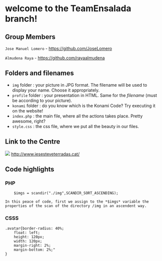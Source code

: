 # welcome to the TeamEnsalada branch!

## Group Members
`Jose Manuel Lomero` - https://github.com/JoseLomero

`Almudena Raya` - https://github.com/rayaalmudena


## Folders and filenames

- `img` folder : your picture in JPG format. The filename will be used to 
display your name. Choose it appropriately.
- `profile` folder : your presentation in HTML. Same for the 
*filename* (must be according to your picture).
- `konami` folder : do you know which is the Konami Code? Try executing it on the website!
- `index.php` : the main file, where all the actions takes place. Pretty awesome, right?
- `style.css` : the css file, where we put all the beauty in our files.


## Link to the Centre
![](http://4.bp.blogspot.com/_O8rcaBdiO70/SwvL-vVUhxI/AAAAAAAAACY/17TY3jyzRrc/S150/log.jpg=30x30) 
http://www.iesesteveterradas.cat/


## Code highlights
### PHP
```
	$imgs = scandir("./img",SCANDIR_SORT_ASCENDING);
```
	In this peace of code, first we assign to the *$imgs* variable the properties of the scan of the directory /img in an ascendent way.


### CSSS
```
.avatar{border-radius: 40%;
	float: left; 
	height: 120px;
	width: 120px;
	margin-right: 2%; 
	margin-bottom: 2%;"
}
```